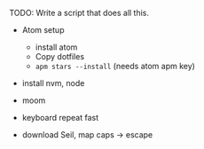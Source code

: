 TODO:
Write a script that does all this.

- Atom setup
  - install atom
  - Copy dotfiles
  - `apm stars --install` (needs atom apm key)

- install nvm, node
- moom
- keyboard repeat fast
- download Seil, map caps -> escape
